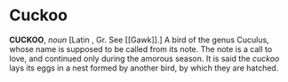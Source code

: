 # Cuckoo

**CUCKOO**, _noun_ \[Latin , Gr. See [[Gawk]].\] A bird of the genus Cuculus, whose name is supposed to be called from its note. The note is a call to love, and continued only during the amorous season. It is said the _cuckoo_ lays its eggs in a nest formed by another bird, by which they are hatched.